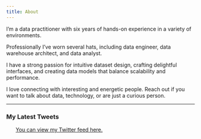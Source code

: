 ```yaml
---
title: About
---
```


I’m a data practitioner with six years of hands-on experience in a variety of environments.

Professionally I’ve worn several hats, including data engineer, data warehouse architect, and data analyst.

I have a strong passion for intuitive dataset design, crafting delightful interfaces, and creating data models that balance scalability and performance.

I love connecting with interesting and energetic people. Reach out if you want to talk about data, technology, or are just a curious person.

<hr>

### My Latest Tweets

<div style="width:90%; margin:0 auto;">
    <a class="twitter-timeline" data-link-color="#025B9D" href="https://twitter.com/mdanmartinez">You can view my Twitter feed here.</a>
</div>